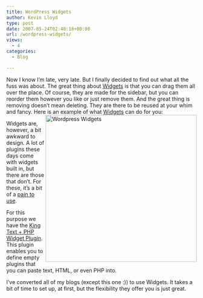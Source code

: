 ```yaml
---
title: WordPress Widgets
author: Kevin Lloyd
type: post
date: 2007-05-24T02:40:18+00:00
url: /wordpress-widgets/
views:
  - 4
categories:
  - Blog

---
```

Now I know I&#8217;m late, very late. But I finally decided to find out what all the fuss was about. The great thing about [Widgets][1] is that you can drag them all over the place. Of course, they are made for the sidebar, but you can reorder them however you like or just remove them. And the great thing is removing doesn&#8217;t mean deleting. They are there to be reused at your whim and fancy. Here is an example of what [Widgets][1] can do for you:<a href="https://webdevelopment2.com/wp-content/uploads/2007/widgets_admin1.png" rel="lightbox"><img src="https://webdevelopment2.com/wp-content/uploads/2007/.thumbs/.widgets_admin1.png" alt="Wordpress Widgets" title="Wordpress Widgets" align="right" border="0" height="388" width="400" /></a>

Widgets are, however, a bit awkward to design. A lot of plugins these days come with widgets built in, but there are those that don&#8217;t. For these, it&#8217;s a bit of a [pain to use][2].

For this purpose we have the [King Text + PHP Widget Plugin][3]. This plugin enables you to define empty plugins that you can paste text, HTML, or even PHP into.

I&#8217;ve converted all of my blogs (except this one :)) to use Widgets. It takes a bit of time to set up, at first, but the flexibility they offer you is just great.

 [1]: http://automattic.com/code/widgets/
 [2]: http://automattic.com/code/widgets/themes/
 [3]: http://www.blog.mediaprojekte.de/cms-systeme/wordpress-plugins/wordpress-widget-king-text/